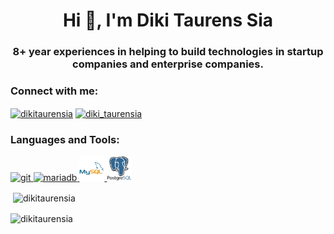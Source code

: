 <h1 align="center">Hi 👋, I'm Diki Taurens Sia</h1>
<h3 align="center">8+ year experiences in helping to build technologies in startup companies and enterprise companies.</h3>

<h3 align="left">Connect with me:</h3>
<p align="left">
<a href="https://linkedin.com/in/dikitaurensia" target="blank"><img align="center" src="https://raw.githubusercontent.com/rahuldkjain/github-profile-readme-generator/master/src/images/icons/Social/linked-in-alt.svg" alt="dikitaurensia" height="30" width="40" /></a>
<a href="https://www.hackerrank.com/diki_taurensia" target="blank"><img align="center" src="https://raw.githubusercontent.com/rahuldkjain/github-profile-readme-generator/master/src/images/icons/Social/hackerrank.svg" alt="diki_taurensia" height="30" width="40" /></a>
</p>

<h3 align="left">Languages and Tools:</h3>
<p align="left"> <a href="https://git-scm.com/" target="_blank"> <img src="https://www.vectorlogo.zone/logos/git-scm/git-scm-icon.svg" alt="git" width="40" height="40"/> </a> <a href="https://mariadb.org/" target="_blank"> <img src="https://www.vectorlogo.zone/logos/mariadb/mariadb-icon.svg" alt="mariadb" width="40" height="40"/> </a> <a href="https://www.mysql.com/" target="_blank"> <img src="https://raw.githubusercontent.com/devicons/devicon/master/icons/mysql/mysql-original-wordmark.svg" alt="mysql" width="40" height="40"/> </a> <a href="https://www.postgresql.org" target="_blank"> <img src="https://raw.githubusercontent.com/devicons/devicon/master/icons/postgresql/postgresql-original-wordmark.svg" alt="postgresql" width="40" height="40"/> </a> </p>

<p>&nbsp;<img align="center" src="https://github-readme-stats.vercel.app/api?username=dikitaurensia&show_icons=true&locale=en" alt="dikitaurensia" /></p>

<p><img align="center" src="https://github-readme-streak-stats.herokuapp.com/?user=dikitaurensia&" alt="dikitaurensia" /></p>
